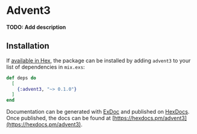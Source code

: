 # Advent3

**TODO: Add description**

## Installation

If [available in Hex](https://hex.pm/docs/publish), the package can be installed
by adding `advent3` to your list of dependencies in `mix.exs`:

```elixir
def deps do
  [
    {:advent3, "~> 0.1.0"}
  ]
end
```

Documentation can be generated with [ExDoc](https://github.com/elixir-lang/ex_doc)
and published on [HexDocs](https://hexdocs.pm). Once published, the docs can
be found at [https://hexdocs.pm/advent3](https://hexdocs.pm/advent3).

